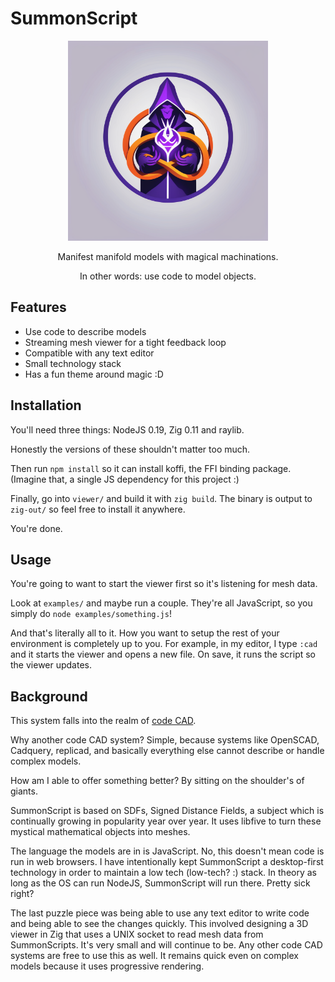 # SummonScript

<center>
<img width="320" src="/logo.png" />
<p>Manifest manifold models with magical machinations.</p>
<p>In other words: use code to model objects.</p>
</center>

## Features

* Use code to describe models
* Streaming mesh viewer for a tight feedback loop
* Compatible with any text editor
* Small technology stack
* Has a fun theme around magic :D

## Installation

You'll need three things: NodeJS 0.19, Zig 0.11 and raylib.

Honestly the versions of these shouldn't matter too much.

Then run `npm install` so it can install koffi, the FFI binding package. (Imagine
that, a single JS dependency for this project :)

Finally, go into `viewer/` and build it with `zig build`. The binary is output to
`zig-out/` so feel free to install it anywhere.

You're done.

## Usage

You're going to want to start the viewer first so it's listening for mesh data.

Look at `examples/` and maybe run a couple. They're all JavaScript, so you simply
do `node examples/something.js`!

And that's literally all to it. How you want to setup the rest of your environment
is completely up to you. For example, in my editor, I type `:cad` and it starts
the viewer and opens a new file. On save, it runs the script so the viewer updates.

## Background

This system falls into the realm of [code CAD](https://learn.cadhub.xyz/blog/curated-code-cad/").

Why another code CAD system? Simple, because systems like OpenSCAD, Cadquery, replicad,
and basically everything else cannot describe or handle complex models.

How am I able to offer something better? By sitting on the shoulder's of giants.

SummonScript is based on SDFs, Signed Distance Fields, a subject which is continually
growing in popularity year over year. It uses libfive to turn these mystical mathematical
objects into meshes.

The language the models are in is JavaScript. No, this doesn't mean code is run
in web browsers. I have intentionally kept SummonScript a desktop-first technology
in order to maintain a low tech (low-tech? :) stack. In theory as long as the OS
can run NodeJS, SummonScript will run there. Pretty sick right?

The last puzzle piece was being able to use any text editor to write code and
being able to see the changes quickly. This involved designing a 3D viewer in Zig
that uses a UNIX socket to read mesh data from SummonScripts. It's very small and
will continue to be. Any other code CAD systems are free to use this as well. It
remains quick even on complex models because it uses progressive rendering.

